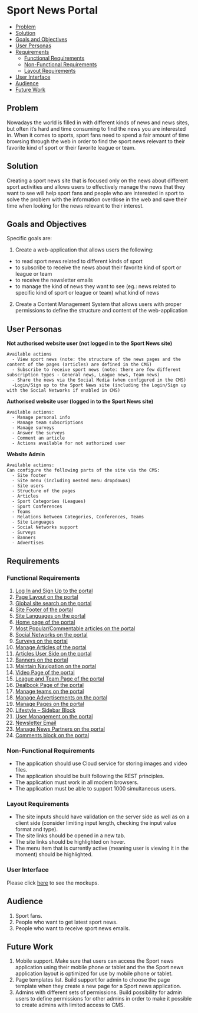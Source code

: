 # Sport News Portal

- [Problem](#problem)
- [Solution](#solution)
- [Goals and Objectives](#goals-and-objectives)
- [User Personas](#user-personas)
- [Requirements](#requirements)
  - [Functional Requirements](#functional-requirements)
  - [Non-Functional Requirements](#non-functional-requirements)
  - [Layout Requirements](#layout-requirements)
- [User Interface](#user-interface)
- [Audience](#audience)
- [Future Work](#future-work)

## Problem

Nowadays the world is filled in with different kinds of news and news sites, but often it’s hard and time consuming to find the news you are interested in. When it comes to sports, sport fans need to spend a fair amount of time browsing through the web in order to find the sport news relevant to their favorite kind of sport or their favorite league or team.

## Solution

Creating a sport news site that is focused only on the news about different sport activities and allows users to effectively manage the news that they want to see will help sport fans and people who are interested in sport to solve the problem with the information overdose in the web and save their time when looking for the news relevant to their interest.

## Goals and Objectives

Specific goals are:
1. Create a web-application that allows users the following:
  - to read sport news related to different kinds of sport
  - to subscribe to receive the news about their favorite kind of sport or league or team 
  - to receive the newsletter emails
  - to manage the kind of news they want to see (eg.: news related to specific kind of sport or league or team) what kind of news
2. Create a Content Management System that allows users with proper permissions to define the structure and content of the web-application

## User Personas

**Not authorised website user (not logged in to the Sport News site)**

    Available actions
      - View sport news (note: the structure of the news pages and the content of the pages (articles) are defined in the CMS)
      - Subscribe to receive sport news (note: there are few different subscription types - General news, League news, Team news)
      - Share the news via the Social Media (when configured in the CMS)
      -Login/Sign up to the Sport News site (including the Login/Sign up with the Social Networks if enabled in CMS)

**Authorised website user (logged in to the Sport News site)**

    Available actions:
      - Manage personal info
      - Manage team subscriptions
      - Manage surveys
      - Answer the surveys
      - Comment an article
      - Actions available for not authorized user

**Website Admin**

    Available actions:
    Can configure the following parts of the site via the CMS:
      - Site footer
      - Site menu (including nested menu dropdowns)
      - Site users
      - Structure of the pages
      - Articles
      - Sport Categories (Leagues)
      - Sport Conferences
      - Teams
      - Relations between Categories, Conferences, Teams
      - Site Languages
      - Social Networks support
      - Surveys
      - Banners
      - Advertises

## Requirements

### Functional Requirements

1. [Log In and Sign Up to the portal](/products/sport_news_portal/web_application_features/log_in_and_sign_up/)
2. [Page Layout on the portal](/products/sport_news_portal/web_application_features/project_layout/)
3. [Global site search on the portal](/products/sport_news_portal/web_application_features/global_site_search/)
4. [Site Footer of the portal](/products/sport_news_portal/web_application_features/site_footer/)
5. [Site Languages on the portal](/products/sport_news_portal/web_application_features/site_languages/)
6. [Home page of the portal](/products/sport_news_portal/web_application_features/home_page/)
7. [Most Popular/Commentable articles on the portal](/products/sport_news_portal/web_application_features/most_popular_and_commentable/)
8. [Social Networks on the portal](/products/sport_news_portal/web_application_features/social_networks/)
9. [Surveys on the portal](/products/sport_news_portal/web_application_features/surveys/)
10. [Manage Articles of the portal](/products/sport_news_portal/web_application_features/manage_articles/)
11. [Articles User Side on the portal](/products/sport_news_portal/web_application_features/articles_user_side/)
12. [Banners on the portal](/products/sport_news_portal/web_application_features/banners/)
13. [Maintain Navigation on the portal](/products/sport_news_portal/web_application_features/maintain_navigation/)
14. [Video Page of the portal](/products/sport_news_portal/web_application_features/video_page/)
15. [League and Team Page of the portal](/products/sport_news_portal/web_application_features/league_and_team_page/)
16. [Dealbook Page of the portal](/products/sport_news_portal/web_application_features/dealbook_page/)
17. [Manage teams on the portal](/products/sport_news_portal/web_application_features/manage_the_teams/)
18. [Manage Advertisements on the portal](/products/sport_news_portal/web_application_features/manage_ads/)
19. [Manage Pages on the portal](/products/sport_news_portal/web_application_features/manage_pages/)
20. [Lifestyle – Sidebar Block](/products/sport_news_portal/web_application_features/lifestyle_sidebar_block/)
21. [User Management on the portal](/products/sport_news_portal/web_application_features/user_management/)
22. [Newsletter Email](/products/sport_news_portal/web_application_features/newsletter_email/)
23. [Manage News Partners on the portal](/products/sport_news_portal/web_application_features/manage_news_partners/)
24. [Comments block on the portal](/products/sport_news_portal/web_application_features/comments/)

### Non-Functional Requirements

- The application should use Cloud service for storing images and video files.
- The application should be built following the REST principles.
- The application must work in all modern browsers.
- The application must be able to support 1000 simultaneous users.

### Layout Requirements

- The site inputs should have validation on the server side as well as on a client side (consider limiting input length, checking the input value format and type).
- The site links should be opened in a new tab.
- The site links should be highlighted on hover.
- The menu item that is currently active (meaning user is viewing it in the moment) should be highlighted.

### User Interface

Please click [here](https://www.figma.com/file/JVDTph8VY9Ye7kz8BTDxhJ/%231---Sport-News-General-Prototype) to see the mockups.

## Audience

1. Sport fans.
2. People who want to get latest sport news.
3. People who want to receive sport news emails.

## Future Work

1. Mobile support. Make sure that users can access the Sport news application using their mobile phone or tablet and the the Sport news application layout is optimized for use by mobile phone or tablet.
2. Page templates list. Build support for admin to choose the page template when they create a new page for a Sport news application.
3. Admins with different sets of permissions. Build possibility for admin users to define permissions for other admins in order to make it possible to create admins with limited access to CMS.
